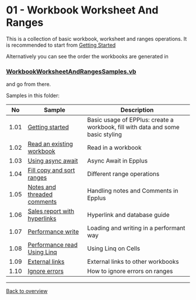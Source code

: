 ﻿# 01 - Workbook Worksheet And Ranges
This is a collection of basic workbook, worksheet and ranges operations.
It is recommended to start from 
[Getting Started](<01-Create a simple workbook/Readme.md/>)

Alternatively you can see the order the workbooks are generated in
### [WorkbookWorksheetAndRangesSamples.vb](WorkbookWorksheetAndRangesSamples.vb)

and go from there.

Samples in this folder:

|No|Sample|Description|
|---|---|-----------------|
|1.01|[Getting started](<01-Create a simple workbook/Readme.md/>)| Basic usage of EPPlus: create a workbook, fill with data and some basic styling|
|1.02|[Read an existing workbook](<02-Read an existing workbook/Readme.md/>)| Read in a workbook|
|1.03|[Using async await](<03-Using async await/Readme.md/>)| Async Await in Epplus|
|1.04|[Fill copy and sort ranges](<04-Fill copy and sort ranges/Readme.md/>)|Different range operations|
|1.05|[Notes and threaded comments](<05-Notes and threaded comments/Readme.md/>)| Handling notes and Comments in Epplus|
|1.06|[Sales report with hyperlinks](<06-Sales report with hyperlinks/Readme.md/>)| Hyperlink and database guide|
|1.07|[Performance write](<07-Performance write/Readme.md/>)| Loading and writing in a performant way|
|1.08|[Performance read Using Linq](<08-Performance read using Linq/Readme.md/>)| Using Linq on Cells|
|1.09|[External links](<09-External links/Readme.md/>)| External links to other workbooks|
|1.10|[Ignore errors](<10-Ignore errors/Readme.md/>)| How to ignore errors on ranges|

---
[Back to overview](..%2FReadme.md)
